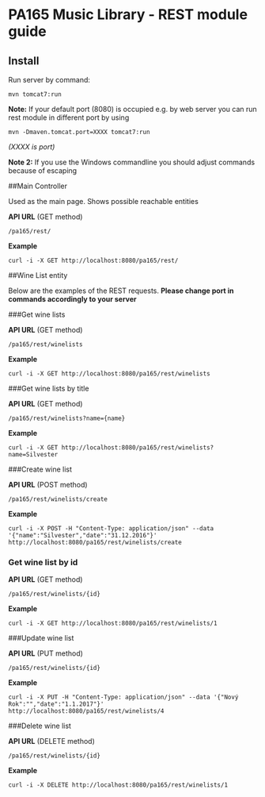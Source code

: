 # PA165 Music Library - REST module guide

## Install

Run server by command:

```
mvn tomcat7:run
```

**Note:** If your default port (8080) is occupied e.g. by web server you can run rest module in different port by using

```
mvn -Dmaven.tomcat.port=XXXX tomcat7:run  
```
*(XXXX is port)* </br>

**Note 2:** If you use the Windows commandline you should adjust commands because of escaping

##Main Controller

Used as the main page. Shows possible reachable entities

**API URL** (GET method)

```
/pa165/rest/
```

**Example**

```
curl -i -X GET http://localhost:8080/pa165/rest/
```

##Wine List entity

Below are the examples of the REST requests.
**Please change port in commands accordingly to your server**

###Get wine lists

**API URL** (GET method)

```
/pa165/rest/winelists
```

**Example**

```
curl -i -X GET http://localhost:8080/pa165/rest/winelists
```

###Get wine lists by title

**API URL** (GET method)

```
/pa165/rest/winelists?name={name}
```

**Example**

```
curl -i -X GET http://localhost:8080/pa165/rest/winelists?name=Silvester
```

###Create wine list

**API URL** (POST method)

```
/pa165/rest/winelists/create
```

**Example**

```
curl -i -X POST -H "Content-Type: application/json" --data '{"name":"Silvester","date":"31.12.2016"}' http://localhost:8080/pa165/rest/winelists/create
```

### Get wine list by id

**API URL** (GET method)

```
/pa165/rest/winelists/{id}
```

**Example**

```
curl -i -X GET http://localhost:8080/pa165/rest/winelists/1
```

###Update wine list

**API URL** (PUT method)

```
/pa165/rest/winelists/{id}
```

**Example**

```
curl -i -X PUT -H "Content-Type: application/json" --data '{"Nový Rok":"","date":"1.1.2017"}' http://localhost:8080/pa165/rest/winelists/4
```

###Delete wine list

**API URL** (DELETE method)

```
/pa165/rest/winelists/{id}
```

**Example**

```
curl -i -X DELETE http://localhost:8080/pa165/rest/winelists/1
```
